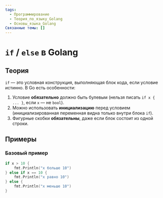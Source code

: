 ```yaml
---
tags:
  - Программирование
  - Теория_по_языку_Golang
  - Основы_языка_Golang
Связанные темы: []
---
```


# `if` / `else` в Golang

## Теория
`if` — это условная конструкция, выполняющая блок кода, если условие истинно. В Go есть особенности:
1. Условие **обязательно** должно быть булевым (нельзя писать `if x { ... }`, если `x` — не `bool`).
2. Можно использовать **инициализацию** перед условием (инициализированная переменная видна только внутри блока `if`).
3. Фигурные скобки **обязательны**, даже если блок состоит из одной строки.

## Примеры
### Базовый пример
```go
if x > 10 {
    fmt.Println("x больше 10")
} else if x == 10 {
    fmt.Println("x равно 10")
} else {
    fmt.Println("x меньше 10")
}
```


